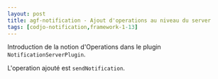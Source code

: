```yaml
---
layout: post
title: agf-notification - Ajout d'operations au niveau du server
tags: [codjo-notification,framework-1-13]
---
```

Introduction de la notion d'Operations dans le plugin ```NotificationServerPlugin```.

L'operation ajouté est ```sendNotification```.

